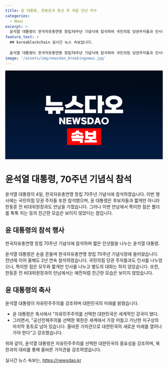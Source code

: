 ```yaml
---
title: 윤 대통령, 한동훈과 총선 후 처음 만난 악수
categories:
  - News
excerpt: >
  윤석열 대통령이 한국자유총연맹 창립70주년 기념식에 참석하여 국민의힘 당권주자들과 인사를 나누었으나, 한동훈 전 비대위원장과의 만남에는 특별한 언급이 없었습니다. 대한민국의 미래를 강조하며 자유민주주의를 지키겠다고 밝힌 윤 대통령의 발언도 주목을 받았습니다.
feature_text: >
  ## koreablockchain 실시간 뉴스 속보입니다.

  윤석열 대통령이 한국자유총연맹 창립70주년 기념식에 참석하여 국민의힘 당권주자들과 인사를 나누었으나, 한동훈 전 비대위원장과의 만남에는 특별한 언급이 없었습니다. 대한민국의 미래를 강조하며 자유민주주의를 지키겠다고 밝힌 윤 대통령의 발언도 주목을 받았습니다.
image: '/assets/img/newsdao_breakingnews.jpg'
---
```


<p><img src="/assets/img/newsdao_breakingnews.jpg" alt="koreablockchain 속보" /></p>

<h1>윤석열 대통령, 70주년 기념식 참석</h1>

<p>윤석열 대통령이 4일, 한국자유총연맹 창립 70주년 기념식에 참석하였습니다. 이번 행사에는 국민의힘 당권 주자들 또한 참석했으며, 윤 대통령은 후보자들과 짧게만 아니라 한동훈 전 비대위원장과도 만남을 가졌습니다. 그러나 이번 만남에서 특이한 점은 폴더를 툭툭 치는 등의 친근한 모습은 보이지 않았다는 점입니다.</p>

<h2 data-ke-size="size26">윤 대통령의 참석 행사</h2>

<p>한국자유총연맹 창립 70주년 기념식에 참석하며 짧은 인삿말을 나누는 윤석열 대통령.</p>

<p data-ke-size="size16">윤석열 대통령은 손을 흔들며 한국자유총연맹 창립 70주년 기념식장에 들어왔습니다. 전년에 이어 올해도 2년 연속 참석하였습니다. 국민의힘 당권 주자들과도 인사를 나누었으나, 특이한 점은 모두와 짧게만 인사를 나누고 별도의 대화는 하지 않았습니다. 또한, 한동훈 전 비대위원장과의 만남에서는 예전처럼 친근한 모습은 보이지 않았습니다.</p>

<h2 data-ke-size="size26">윤 대통령의 축사</h2>

<p>윤석열 대통령이 자유민주주의를 강조하며 대한민국의 미래를 밝혔습니다.</p>

<ul>
  <li>윤 대통령은 축사에서 "자유민주주의를 선택한 대한민국은 세계적인 강국이 됐다.</li>
  <li>그러면서, "공산전체주의를 선택한 북한은 세계에서 가장 어둡고 가난한 지구상의 마지막 동토로 남아 있습니다. 올바른 가치관으로 대한민국의 새로운 미래를 열어나가야 한다"고 강조했습니다.</li>
</ul>

<p>위와 같이, 윤석열 대통령은 자유민주주의를 선택한 대한민국의 중요성을 강조하며, 북한과의 대비를 통해 올바른 가치관을 강조하였습니다.</p>
실시간 뉴스 속보는, <a href="https://newsdao.kr" rel="dofollow">https://newsdao.kr</a>


